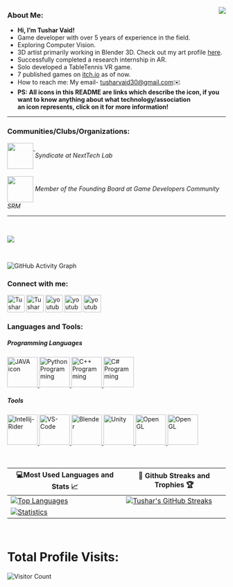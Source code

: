 <img align = "right" src = "https://user-images.githubusercontent.com/31384470/194837975-45bf6856-65f8-46f7-bb4f-13606b1f7982.gif"> </img>

### About Me:
- <strong>Hi, I’m Tushar Vaid!</strong>
- Game developer with over 5 years of experience in the field.
- Exploring Computer Vision.
- 3D artist primarily working in Blender 3D. Check out my art profile [here](https://www.artstation.com/tusharvaid30). 
- Successfully completed a research internship in AR.
- Solo developed a TableTennis VR game.
- 7 published games on [itch.io](http://loopinteractive.itch.io/) as of now.
- How to reach me: My email- tusharvaid30@gmail.com✉️<br>
- <strong>PS: All icons in this README are links which describe the icon, if you want to know anything about what technology/association<br/> an icon represents, click   on it for more information!</strong>

<hr/>

### Communities/Clubs/Organizations: 

  <a href="https://www.instagram.com/nexttechlab/?hl=en" style="text-decoration:overline;">
 <img src="https://user-images.githubusercontent.com/31384470/194825557-38a98e91-c4c3-4c18-89fa-a5e7224cc15a.png" width="60px" height="60px" align="center"/>
 </a> <i>Syndicate at NextTech Lab</i>
   <br>
   <br>
  <a href="https://www.instagram.com/gamedevcom.srm/">
 <img width="60px" height="60px" src="https://user-images.githubusercontent.com/31384470/194824785-5a181503-2990-40e1-8446-faba5a110f47.png" align="center"/></a> <i>Member of the Founding Board at Game Developers Community SRM</i>

 
  
  <br>

  <hr>
  <br>

  
<kbd><img src="https://user-images.githubusercontent.com/31384470/194841606-be6c3fe9-cd7d-4999-ba1c-3abfc4a22934.png"/></kbd>

<br/>

![GitHub Activity Graph](https://activity-graph.herokuapp.com/graph?username=TusharVaid30&custom_title=Contribution%20Graph&theme=react-dark)
<br/>

<h3 align="left">Connect with me:</h3>
<p align="left">
  <a href="https://loopinteractive.itch.io" target="blank">
    <img
      align="center"
      src="https://user-images.githubusercontent.com/31384470/194844823-47a88075-9d5d-42b8-ad32-302df4dfe1a5.png"
      alt="Tushar Vaid"
      height="40"
      width="40"
  /></a>
  <a href="https://instagram.com/loop_interactive?igshid=YmMyMTA2M2Y=" target="blank"
    ><img
      align="center"
      src="https://user-images.githubusercontent.com/31384470/194844152-670ea04e-8288-4c8f-838f-dea843b0fac3.png"
      alt="Tushar Vaid"
      height="40"
      width="40"
  /></a>
  <a href="https://youtube.com/channel/UC7SwpLyh5AijEWMiyctR0Cg" target="blank"
    ><img
      align="center"
      src="https://user-images.githubusercontent.com/31384470/194844397-2fc0ae35-c56f-425d-99a6-be6d469cfa61.png"
      alt="youtube"
      height="40"
      width="40"
  /></a>  
  <a href="https://www.artstation.com/tusharvaid30" target="blank"
    ><img
      align="center"
      src="https://user-images.githubusercontent.com/31384470/194845837-97bb623c-0d0b-4bb3-baaf-0cab4170acaf.png"
      alt="youtube"
      height="40"
      width="40"
  /></a>
  <a href="https://www.linkedin.com/in/tushar-vaid-97007015a/" target="blank"
    ><img
      align="center"
      src="https://user-images.githubusercontent.com/31384470/194843809-7e4a31b3-8365-461d-8798-cc3f0bcc765c.png"
      alt="youtube"
      height="40"
      width="40"
  /></a>
  

</p>

<h3 align="left">Languages and Tools:</h3>
<h5 align="left">Programming Languages</h5>
    <a href="https://www.java.com/en/" target="_blank">
    <img
      src="https://user-images.githubusercontent.com/31384470/194846870-cb5c096b-1e2b-4954-8958-9280357f36ef.png"
      alt="JAVA icon"
      width="70"
      height="70"
    />
  </a>
  <a href="https://www.python.org" target="_blank">
    <img
      src="https://user-images.githubusercontent.com/31384470/194847581-e5083fbd-7460-47a6-aaa7-9d113e3a9feb.png"
      alt="Python Programming"
      width="70"
      height="70"
    />
  </a>
    <a href="https://visualstudio.microsoft.com/vs/features/cplusplus/" target="_blank">
    <img
      src="https://user-images.githubusercontent.com/31384470/194847146-4435ae47-6903-4aef-8fb0-fb75a72b3664.png"
      alt="C++ Programming"
      width="70"
      height="70"
    />
  </a>
  
  
  
   <a href="https://www.microsoft.com/en-us/download/details.aspx?id=7029" target="_blank">
   <img 
  src="https://user-images.githubusercontent.com/31384470/194847993-a68c80fe-1148-4e13-93a7-7cbb5f1a29f9.png"
      alt="C# Programming"
      width="70"
      height="70">
  </a>
  
   <h5 align="left">Tools</h5>
  
  <a href="https://www.jetbrains.com/rider/download/#section=windows" target="_blank">
   <img
      src="https://user-images.githubusercontent.com/31384470/194849121-9afceed1-6388-40a8-bf73-5a0e1a1c73c5.png"
      alt="Intellij-Rider"
      width="70"
      height="70"
    />
  </a>
      
   <a href="https://code.visualstudio.com/download" target="_blank">
   <img
      src="https://user-images.githubusercontent.com/31384470/194849483-34978b1e-6c70-4883-90df-2ad66b27e6bc.png"
      alt="VS-Code"
      width="70"
      height="70"
    />
    </a>
    
   <a href="https://www.blender.org/download/" target="_blank">
   <img
      src="https://user-images.githubusercontent.com/31384470/194849816-5aacc019-b292-45b7-863f-d9ec333c5dc2.png"
      alt="Blender"
      width="70"
      height="70"
    />
  
  
  <a href="https://unity3d.com/get-unity/download" target="_blank">
   <img
      src="https://user-images.githubusercontent.com/31384470/194850194-a76df27a-2f51-4c27-821e-034413f4b9c1.png"
      alt="Unity"
      width="70"
      height="70"
    />
  </a>
  
   <a href="https://www.opengl.org" target="_blank">
   <img
      src="https://user-images.githubusercontent.com/31384470/194850675-4e9747c5-1a93-404c-82c8-731e50cf8add.png"
      alt="Open GL"
      width="70"
      height="70"
    />
    </a>

   <a href="https://opencv.org" target="_blank">
   <img
      src="https://user-images.githubusercontent.com/31384470/194850991-bb34c921-3120-4209-8a32-7c63251a3e2d.png"
      alt="Open GL"
      width="70"
      height="70"
    />
    </a>
    
 <br>
 <br>
 <br>
    

|💻Most Used Languages and Stats 📈|🎯 Github Streaks and Trophies 🏆|
|-----------------------------------|----------------------------------|
|[![Top Languages](https://github-readme-stats.vercel.app/api/top-langs/?username=TusharVaid30&show_icons=true&theme=midnight-purple&layout=compact&hide_title=true)](https://github.com/TusharVaid30)|[![Tushar's GitHub Streaks](https://github-readme-streak-stats.herokuapp.com/?user=TusharVaid30&theme=midnight-purple&hide_border=true)](https://github.com/TusharVaid30)
|[![Statistics](https://github-readme-stats.vercel.app/api?username=TusharVaid30&show_icons=true&theme=midnight-purple&hide_title=true)](https://github.com/TusharVaid30)|
<br>
<h1 >Total Profile Visits:</h1> 

![Visitor Count](https://profile-counter.glitch.me/TusharVaid30/count.svg)


  

  

  
  
